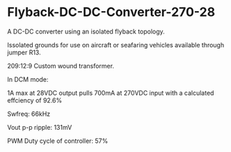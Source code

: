 # Flyback-DC-DC-Converter-270-28
A DC-DC converter using an isolated flyback topology.

Issolated grounds for use on aircraft or seafaring vehicles available through jumper R13.

209:12:9 Custom wound transformer.

In DCM mode:

1A max at 28VDC output pulls 700mA at 270VDC input with a calculated effciency of 92.6%

Swfreq: 66kHz

Vout p-p ripple: 131mV

PWM Duty cycle of controller: 57%

